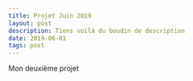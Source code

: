 ```yaml
---
title: Projet Juin 2019
layout: post
description: Tiens voilà du boudin de description
date: 2019-06-01
tags: post
---
```

Mon deuxième projet
